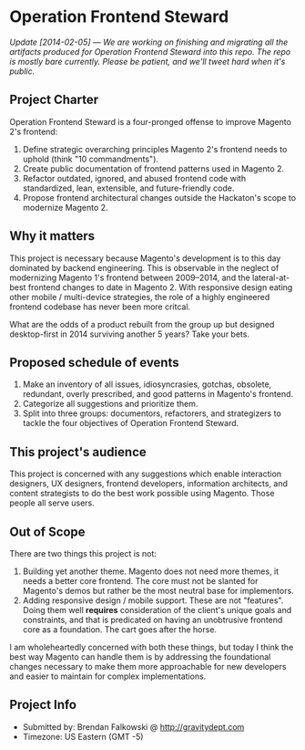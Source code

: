 # Operation Frontend Steward

*Update [2014-02-05] — We are working on finishing and migrating all the artifacts produced for Operation Frontend Steward into this repo. The repo is mostly bare currently. Please be patient, and we'll tweet hard when it's public.*

## Project Charter

Operation Frontend Steward is a four-pronged offense to improve Magento 2's frontend:

1. Define strategic overarching principles Magento 2's frontend needs to uphold (think "10 commandments").
1. Create public documentation of frontend patterns used in Magento 2.
1. Refactor outdated, ignored, and abused frontend code with standardized, lean, extensible, and future-friendly code.
1. Propose frontend architectural changes outside the Hackaton's scope to modernize Magento 2.

## Why it matters

This project is necessary because Magento's development is to this day dominated by backend engineering. This is observable in the neglect of modernizing Magento 1's frontend between 2009–2014, and the lateral-at-best frontend changes to date in Magento 2. With responsive design eating other mobile / multi-device strategies, the role of a highly engineered frontend codebase has never been more critcal.

What are the odds of a product rebuilt from the group up but designed desktop-first in 2014 surviving another 5 years? Take your bets.

## Proposed schedule of events

1. Make an inventory of all issues, idiosyncrasies, gotchas, obsolete, redundant, overly prescribed, and good patterns in Magento's frontend.
1. Categorize all suggestions and prioritize them.
1. Split into three groups: documentors, refactorers, and strategizers to tackle the four objectives of Operation Frontend Steward.


## This project's audience

This project is concerned with any suggestions which enable interaction designers, UX designers, frontend developers, information architects, and content strategists to do the best work possible using Magento. Those people all serve users.

## Out of Scope

There are two things this project is not:

1. Building yet another theme. Magento does not need more themes, it needs a better core frontend. The core must not be slanted for Magento's demos but rather be the most neutral base for implementors.
1. Adding responsive design / mobile support. These are not "features". Doing them well **requires** consideration of the client's unique goals and constraints, and that is predicated on having an unobtrusive frontend core as a foundation. The cart goes after the horse.

I am wholeheartedly concerned with both these things, but today I think the best way Magento can handle them is by addressing the foundational changes necessary to make them more approachable for new developers and easier to maintain for complex implementations.

## Project Info

* Submitted by: Brendan Falkowski @ http://gravitydept.com
* Timezone: US Eastern (GMT -5)
